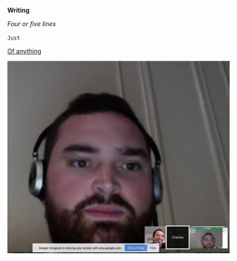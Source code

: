 **Writing**

*Four or five lines*

`Just`

[Of anything](http://www.google.com/)

![Charlie Screenshot](/charlie.png)
